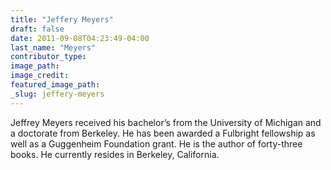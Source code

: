 ```yaml
---
title: "Jeffery Meyers"
draft: false
date: 2011-09-08T04:23:49-04:00
last_name: "Meyers"
contributor_type:
image_path:
image_credit:
featured_image_path:
_slug: jeffery-meyers
---
```


Jeffrey Meyers received his bachelor’s from the University of Michigan and a doctorate from Berkeley. He has been awarded a Fulbright fellowship as well as a Guggenheim Foundation grant. He is the author of forty-three books. He currently resides in Berkeley, California.

